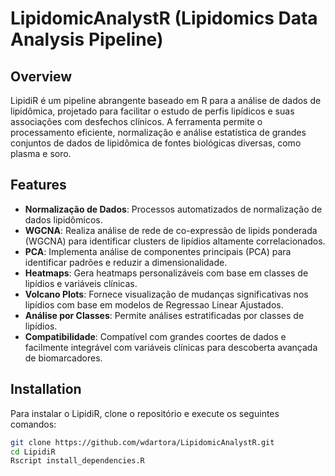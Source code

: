 # LipidomicAnalystR (Lipidomics Data Analysis Pipeline)

## Overview
LipidiR é um pipeline abrangente baseado em R para a análise de dados de lipidômica, projetado para facilitar o estudo de perfis lipídicos e suas associações com desfechos clínicos. A ferramenta permite o processamento eficiente, normalização e análise estatística de grandes conjuntos de dados de lipidômica de fontes biológicas diversas, como plasma e soro.

## Features
- **Normalização de Dados**: Processos automatizados de normalização de dados lipidômicos.
- **WGCNA**: Realiza análise de rede de co-expressão de lipids ponderada (WGCNA) para identificar clusters de lipídios altamente correlacionados.
- **PCA**: Implementa análise de componentes principais (PCA) para identificar padrões e reduzir a dimensionalidade.
- **Heatmaps**: Gera heatmaps personalizáveis com base em classes de lipídios e variáveis clínicas.
- **Volcano Plots**: Fornece visualização de mudanças significativas nos lipídios com base em modelos de Regressao Linear Ajustados.
- **Análise por Classes**: Permite análises estratificadas por classes de lipídios.
- **Compatibilidade**: Compatível com grandes coortes de dados e facilmente integrável com variáveis clínicas para descoberta avançada de biomarcadores.

## Installation
Para instalar o LipidiR, clone o repositório e execute os seguintes comandos:

```bash
git clone https://github.com/wdartora/LipidomicAnalystR.git
cd LipidiR
Rscript install_dependencies.R
